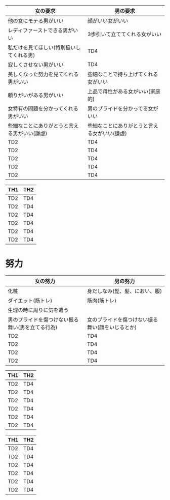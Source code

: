 | 女の要求 | 男の要求 |
----|---- 
| 他の女にモテる男がいい | 顔がいい女がいい |
| レディファーストできる男がいい | 3歩引いて立ててくれる女がいい |
| 私だけを見てほしい(特別扱いしてくれる男) | TD4 |
| 寂しくさせない男がいい | TD4 |
| 美しくなった努力を見てくれる男がいい | 些細なことで持ち上げてくれる女がいい |
| 頼りがいがある男がいい | 上品で母性がある女がいい(家庭的) |
| 女特有の問題を分かってくれる男がいい | 男のプライドを分かってる女がいい |
| 些細なことにありがとうと言える男がいい(謙虚) | 些細なことにありがとうと言える女がいい(謙虚) |
| TD2 | TD4 |
| TD2 | TD4 |
| TD2 | TD4 |
| TD2 | TD4 |
| TD2 | TD4 |


| TH1 | TH2 |
----|---- 
| TD2 | TD4 |
| TD2 | TD4 |
| TD2 | TD4 |
| TD2 | TD4 |
| TD2 | TD4 |
| TD2 | TD4 |




# 努力

| 女の努力 | 男の努力 |
----|---- 
| 化粧 | 身だしなみ(髭、髪、におい、服) |
| ダイエット(筋トレ) | 筋肉(筋トレ) |
| 生理の時に周りに気を遣う |  |
| 男のプライドを傷つけない振る舞い(男を立てる行為) | 女のプライドを傷つけない振る舞い(顔をいじるとか) |
| TD2 | TD4 |
| TD2 | TD4 |
| TD2 | TD4 |
| TD2 | TD4 |






| TH1 | TH2 |
----|---- 
| TD2 | TD4 |
| TD2 | TD4 |
| TD2 | TD4 |
| TD2 | TD4 |
| TD2 | TD4 |
| TD2 | TD4 |




| TH1 | TH2 |
----|---- 
| TD2 | TD4 |
| TD2 | TD4 |
| TD2 | TD4 |
| TD2 | TD4 |
| TD2 | TD4 |
| TD2 | TD4 |





